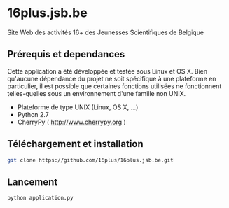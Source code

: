 16plus.jsb.be
=============

Site Web des activités 16+ des Jeunesses Scientifiques de Belgique

Prérequis et dependances
---

Cette application a été développée et testée sous Linux et OS X. 
Bien qu'aucune dépendance du projet ne soit spécifique à une plateforme en particulier, il est possible que
certaines fonctions utilisées ne fonctionnent telles-quelles sous un environnement d'une famille non UNIX.

* Plateforme de type UNIX (Linux, OS X, ...)
* Python 2.7
* CherryPy ( http://www.cherrypy.org )

Téléchargement et installation
---

```bash 
git clone https://github.com/16plus/16plus.jsb.be.git
```

Lancement
---

```bash
python application.py
```
